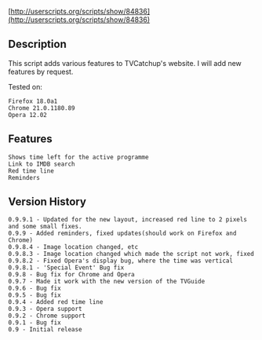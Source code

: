 [http://userscripts.org/scripts/show/84836](http://userscripts.org/scripts/show/84836)

Description
-----------

This script adds various features to TVCatchup's website. I will add new features by request.

Tested on:

    Firefox 18.0a1
    Chrome 21.0.1180.89
    Opera 12.02

Features
--------

    Shows time left for the active programme
    Link to IMDB search
    Red time line
    Reminders

Version History
---------------
    
    0.9.9.1 - Updated for the new layout, increased red line to 2 pixels and some small fixes.
    0.9.9 - Added reminders, fixed updates(should work on Firefox and Chrome)
    0.9.8.4 - Image location changed, etc
    0.9.8.3 - Image location changed which made the script not work, fixed
    0.9.8.2 - Fixed Opera's display bug, where the time was vertical
    0.9.8.1 - 'Special Event' Bug fix
    0.9.8 - Bug fix for Chrome and Opera
    0.9.7 - Made it work with the new version of the TVGuide
    0.9.6 - Bug fix
    0.9.5 - Bug fix
    0.9.4 - Added red time line
    0.9.3 - Opera support
    0.9.2 - Chrome support
    0.9.1 - Bug fix
    0.9 - Initial release
